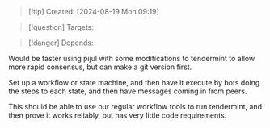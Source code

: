 
>[!tip] Created: [2024-08-19 Mon 09:19]

>[!question] Targets: 

>[!danger] Depends: 

Would be faster using pijul with some modifications to tendermint to allow more rapid consensus, but can make a git version first.

Set up a workflow or state machine, and then have it execute by bots doing the steps to each state, and then have messages coming in from peers.

This should be able to use our regular workflow tools to run tendermint, and then prove it works reliably, but has very little code requirements.